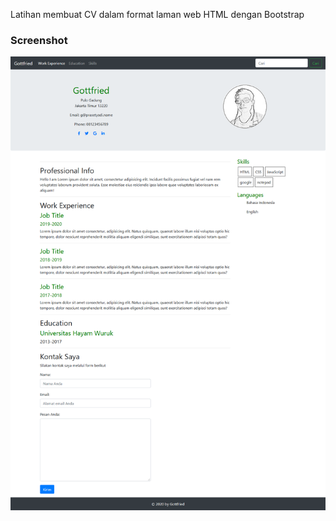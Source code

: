 Latihan membuat CV dalam format laman web HTML dengan Bootstrap

### Screenshot

![ss](https://raw.githubusercontent.com/GottfriedCP-DTS/cv-html-bootstrap/master/i2.png)